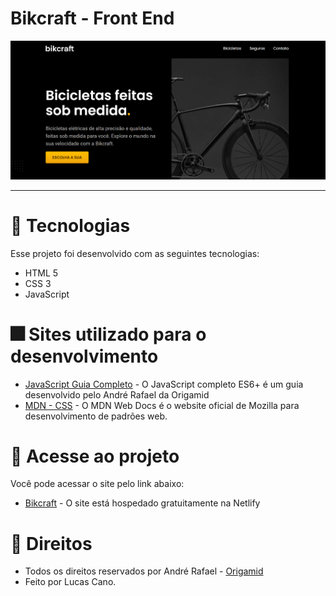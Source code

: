 # Bikcraft - Front End

<img src="img/bik1.png" alt="Lucas"> <br>

<hr>

# 🎇 Tecnologias

Esse projeto foi desenvolvido com as seguintes tecnologias:

- HTML 5
- CSS 3
- JavaScript

# 🎆 Sites utilizado para o desenvolvimento

- [JavaScript Guia Completo](https://www.origamid.com/slide/javascript-completo-es6/#/0101-javascript-completo-es6/1) - O JavaScript completo ES6+ é um guia desenvolvido pelo André Rafael da Origamid
- [MDN - CSS](https://developer.mozilla.org/pt-BR/docs/Web/CSS) - O MDN Web Docs é o website oficial de Mozilla para desenvolvimento de padrões web.

# 🎯 Acesse ao projeto

Você pode acessar o site pelo link abaixo:

- [Bikcraft](https://lucas-bikcraft.netlify.app/) - O site está hospedado gratuitamente na Netlify

# 💼 Direitos

- Todos os direitos reservados por André Rafael - [Origamid](https://www.origamid.com/) <br>
- Feito por Lucas Cano.
